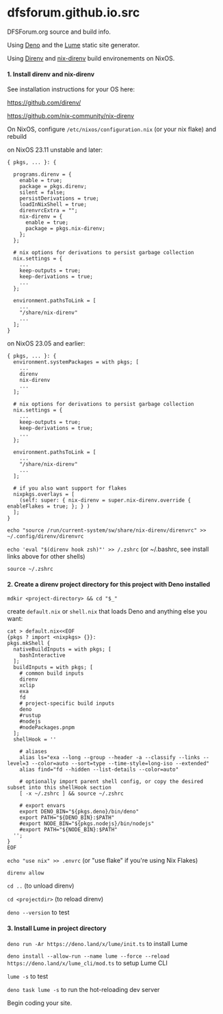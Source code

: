# dfsforum.github.io.src

DFSForum.org source and build info.

Using [Deno](https://deno.land/) and the [Lume](https://lume.land) static site generator.

Using [Direnv](https://direnv.net/) and [nix-direnv](https://github.com/nix-community/nix-direnv) build environements on NixOS.

#### 1. Install direnv and nix-direnv

See installation instructions for your OS here:

https://github.com/direnv/

https://github.com/nix-community/nix-direnv

On NixOS, configure `/etc/nixos/configuration.nix` (or your nix flake) and rebuild

on NixOS 23.11 unstable and later:

````
{ pkgs, ... }: {

  programs.direnv = {
    enable = true;
    package = pkgs.direnv;
    silent = false;
    persistDerivations = true;
    loadInNixShell = true;
    direnvrcExtra = "";
    nix-direnv = {
      enable = true;
      package = pkgs.nix-direnv;
    };
  };

  # nix options for derivations to persist garbage collection
  nix.settings = {
    ...
    keep-outputs = true;
    keep-derivations = true;
    ...
  };

  environment.pathsToLink = [
    ...
    "/share/nix-direnv"
    ...
  ];
}
````

on NixOS 23.05 and earlier:

````
{ pkgs, ... }: {
  environment.systemPackages = with pkgs; [ 
    ...
    direnv
    nix-direnv
    ...
  ];

  # nix options for derivations to persist garbage collection
  nix.settings = {
    ...
    keep-outputs = true;
    keep-derivations = true;
    ...
  };

  environment.pathsToLink = [
    ...
    "/share/nix-direnv"
    ...
  ];

  # if you also want support for flakes
  nixpkgs.overlays = [
    (self: super: { nix-direnv = super.nix-direnv.override { enableFlakes = true; }; } )
  ];
}
````

`echo "source /run/current-system/sw/share/nix-direnv/direnvrc" >> ~/.config/direnv/direnvrc`

`echo 'eval "$(direnv hook zsh)"' >> /.zshrc` (or \~/.bashrc, see install links above for other shells)

`source ~/.zshrc`

#### 2. Create a direnv project directory for this project with Deno installed

`mdkir <project-directory> && cd "$_"`

create `default.nix` or `shell.nix` that loads Deno and anything else you want:

````
cat > default.nix<<EOF
{pkgs ? import <nixpkgs> {}}:
pkgs.mkShell {
  nativeBuildInputs = with pkgs; [
    bashInteractive
  ];
  buildInputs = with pkgs; [
    # common build inputs
    direnv
    xclip
    exa
    fd
    # project-specific build inputs
    deno
    #rustup
    #nodejs
    #nodePackages.pnpm
  ];
  shellHook = ''
    
    # aliases
    alias ls="exa --long --group --header -a --classify --links --level=3 --color=auto --sort=type --time-style=long-iso --extended"
    alias find="fd --hidden --list-details --color=auto" 
    
    # optionally import parent shell config, or copy the desired subset into this shellHook section
    [ -x ~/.zshrc ] && source ~/.zshrc

    # export envars
    export DENO_BIN="${pkgs.deno}/bin/deno"
    export PATH="${DENO_BIN}:$PATH"
    #export NODE_BIN="${pkgs.nodejs}/bin/nodejs"
    #export PATH="${NODE_BIN}:$PATH"
  '';
}
EOF
````

`echo "use nix" >> .envrc` (or "use flake" if you're using Nix Flakes)

`direnv allow`

`cd ..` (to unload direnv)

`cd <projectdir>` (to reload direnv)

`deno --version` to test

#### 3.  Install Lume in project directory

`deno run -Ar https://deno.land/x/lume/init.ts` to install Lume

`deno install --allow-run --name lume --force --reload https://deno.land/x/lume_cli/mod.ts` to setup Lume CLI

`lume -s` to test

`deno task lume -s` to run the hot-reloading dev server

Begin coding your site.

